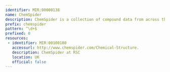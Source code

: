 ```yaml
---
identifier: MIR:00000138
name: ChemSpider
description: ChemSpider is a collection of compound data from across the web, which aggregates chemical structures and their associated information into a single searchable repository entry. These entries are supplemented with additional properties, related information and links back to original data sources.
prefix: chemspider
pattern: ^\d+$
prefixed: 0
resources:
 - identifier: MIR:00100180
   accessurl: http://www.chemspider.com/Chemical-Structure.
   description: ChemSpider at RSC
   location: UK
   official: false
---
```

